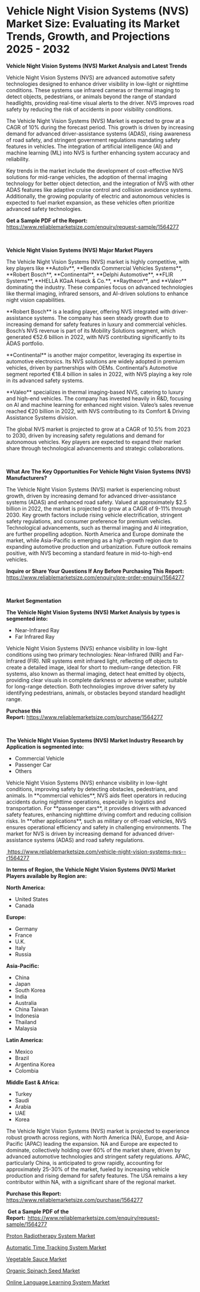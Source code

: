 <p><h1>Vehicle Night Vision Systems (NVS) Market Size: Evaluating its Market Trends, Growth, and Projections 2025 - 2032</h1></p><p><strong>Vehicle Night Vision Systems (NVS) Market Analysis and Latest Trends</strong></p>
<p><p>Vehicle Night Vision Systems (NVS) are advanced automotive safety technologies designed to enhance driver visibility in low-light or nighttime conditions. These systems use infrared cameras or thermal imaging to detect objects, pedestrians, or animals beyond the range of standard headlights, providing real-time visual alerts to the driver. NVS improves road safety by reducing the risk of accidents in poor visibility conditions.</p><p>The Vehicle Night Vision Systems (NVS) Market is expected to grow at a CAGR of 10% during the forecast period. This growth is driven by increasing demand for advanced driver-assistance systems (ADAS), rising awareness of road safety, and stringent government regulations mandating safety features in vehicles. The integration of artificial intelligence (AI) and machine learning (ML) into NVS is further enhancing system accuracy and reliability.</p><p>Key trends in the market include the development of cost-effective NVS solutions for mid-range vehicles, the adoption of thermal imaging technology for better object detection, and the integration of NVS with other ADAS features like adaptive cruise control and collision avoidance systems. Additionally, the growing popularity of electric and autonomous vehicles is expected to fuel market expansion, as these vehicles often prioritize advanced safety technologies.</p></p>
<p><strong>Get a Sample PDF of the Report:&nbsp;</strong> <a href="https://www.reliablemarketsize.com/enquiry/request-sample/1564277?utm_campaign=1991&utm_medium=2&utm_source=Github&utm_content=ia&utm_term=23012025&utm_id=vehicle-night-vision-systems-nvs">https://www.reliablemarketsize.com/enquiry/request-sample/1564277</a></p>
<p>&nbsp;</p>
<p><strong>Vehicle Night Vision Systems (NVS) Major Market Players</strong></p>
<p><p>The Vehicle Night Vision Systems (NVS) market is highly competitive, with key players like **Autoliv**, **Bendix Commercial Vehicles Systems**, **Robert Bosch**, **Continental**, **Delphi Automotive**, **FLIR Systems**, **HELLA KGaA Hueck & Co.**, **Raytheon**, and **Valeo** dominating the industry. These companies focus on advanced technologies like thermal imaging, infrared sensors, and AI-driven solutions to enhance night vision capabilities.</p><p>**Robert Bosch** is a leading player, offering NVS integrated with driver-assistance systems. The company has seen steady growth due to increasing demand for safety features in luxury and commercial vehicles. Bosch’s NVS revenue is part of its Mobility Solutions segment, which generated €52.6 billion in 2022, with NVS contributing significantly to its ADAS portfolio.</p><p>**Continental** is another major competitor, leveraging its expertise in automotive electronics. Its NVS solutions are widely adopted in premium vehicles, driven by partnerships with OEMs. Continental’s Automotive segment reported €18.4 billion in sales in 2022, with NVS playing a key role in its advanced safety systems.</p><p>**Valeo** specializes in thermal imaging-based NVS, catering to luxury and high-end vehicles. The company has invested heavily in R&D, focusing on AI and machine learning for enhanced night vision. Valeo’s sales revenue reached €20 billion in 2022, with NVS contributing to its Comfort & Driving Assistance Systems division.</p><p>The global NVS market is projected to grow at a CAGR of 10.5% from 2023 to 2030, driven by increasing safety regulations and demand for autonomous vehicles. Key players are expected to expand their market share through technological advancements and strategic collaborations.</p></p>
<p>&nbsp;</p>
<p><strong>What Are The Key Opportunities For Vehicle Night Vision Systems (NVS) Manufacturers?</strong></p>
<p><p>The Vehicle Night Vision Systems (NVS) market is experiencing robust growth, driven by increasing demand for advanced driver-assistance systems (ADAS) and enhanced road safety. Valued at approximately $2.5 billion in 2022, the market is projected to grow at a CAGR of 9-11% through 2030. Key growth factors include rising vehicle electrification, stringent safety regulations, and consumer preference for premium vehicles. Technological advancements, such as thermal imaging and AI integration, are further propelling adoption. North America and Europe dominate the market, while Asia-Pacific is emerging as a high-growth region due to expanding automotive production and urbanization. Future outlook remains positive, with NVS becoming a standard feature in mid-to-high-end vehicles.</p></p>
<p><strong>Inquire or Share Your Questions If Any Before Purchasing This Report:</strong> <a href="https://www.reliablemarketsize.com/enquiry/pre-order-enquiry/1564277?utm_campaign=1991&utm_medium=2&utm_source=Github&utm_content=ia&utm_term=23012025&utm_id=vehicle-night-vision-systems-nvs">https://www.reliablemarketsize.com/enquiry/pre-order-enquiry/1564277</a></p>
<p>&nbsp;</p>
<p><strong>Market Segmentation</strong></p>
<p><strong>The Vehicle Night Vision Systems (NVS) Market Analysis by types is segmented into:</strong></p>
<p><ul><li>Near-Infrared Ray</li><li>Far Infrared Ray</li></ul></p>
<p><p>Vehicle Night Vision Systems (NVS) enhance visibility in low-light conditions using two primary technologies: Near-Infrared (NIR) and Far-Infrared (FIR). NIR systems emit infrared light, reflecting off objects to create a detailed image, ideal for short to medium-range detection. FIR systems, also known as thermal imaging, detect heat emitted by objects, providing clear visuals in complete darkness or adverse weather, suitable for long-range detection. Both technologies improve driver safety by identifying pedestrians, animals, or obstacles beyond standard headlight range.</p></p>
<p><strong>Purchase this Report:&nbsp;</strong><a href="https://www.reliablemarketsize.com/purchase/1564277?utm_campaign=1991&utm_medium=2&utm_source=Github&utm_content=ia&utm_term=23012025&utm_id=vehicle-night-vision-systems-nvs">https://www.reliablemarketsize.com/purchase/1564277</a></p>
<p>&nbsp;</p>
<p><strong>The Vehicle Night Vision Systems (NVS) Market Industry Research by Application is segmented into:</strong></p>
<p><ul><li>Commercial Vehicle</li><li>Passenger Car</li><li>Others</li></ul></p>
<p><p>Vehicle Night Vision Systems (NVS) enhance visibility in low-light conditions, improving safety by detecting obstacles, pedestrians, and animals. In **commercial vehicles**, NVS aids fleet operators in reducing accidents during nighttime operations, especially in logistics and transportation. For **passenger cars**, it provides drivers with advanced safety features, enhancing nighttime driving comfort and reducing collision risks. In **other applications**, such as military or off-road vehicles, NVS ensures operational efficiency and safety in challenging environments. The market for NVS is driven by increasing demand for advanced driver-assistance systems (ADAS) and road safety regulations.</p></p>
<p><a href="https://www.reliablemarketsize.com/vehicle-night-vision-systems-nvs--r1564277?utm_campaign=1991&utm_medium=2&utm_source=Github&utm_content=ia&utm_term=23012025&utm_id=vehicle-night-vision-systems-nvs">&nbsp;https://www.reliablemarketsize.com/vehicle-night-vision-systems-nvs--r1564277</a></p>
<p><strong>In terms of Region, the Vehicle Night Vision Systems (NVS) Market Players available by Region are:</strong></p>
<p>
    <p> <strong> North America: </strong>
        <ul>
            <li>United States</li>
            <li>Canada</li>
        </ul>
        </p> 
    <p> <strong> Europe: </strong>
        <ul>
            <li>Germany</li>
            <li>France</li>
            <li>U.K.</li>
            <li>Italy</li>
            <li>Russia</li>
        </ul>
        </p> 
    <p> <strong> Asia-Pacific: </strong>
        <ul>
            <li>China</li>
            <li>Japan</li>
            <li>South Korea</li>
            <li>India</li>
            <li>Australia</li>
            <li>China Taiwan</li>
            <li>Indonesia</li>
            <li>Thailand</li>
            <li>Malaysia</li>
        </ul>
        </p> 
    <p> <strong> Latin America: </strong>
        <ul>
            <li>Mexico</li>
            <li>Brazil</li>
            <li>Argentina Korea</li>
            <li>Colombia</li>
        </ul>
        </p> 
    <p> <strong> Middle East & Africa: </strong>
        <ul>
            <li>Turkey</li>
            <li>Saudi</li>
            <li>Arabia</li>
            <li>UAE</li>
            <li>Korea</li>
        </ul>
    </p>
    </p>
<p><p>The Vehicle Night Vision Systems (NVS) market is projected to experience robust growth across regions, with North America (NA), Europe, and Asia-Pacific (APAC) leading the expansion. NA and Europe are expected to dominate, collectively holding over 60% of the market share, driven by advanced automotive technologies and stringent safety regulations. APAC, particularly China, is anticipated to grow rapidly, accounting for approximately 25-30% of the market, fueled by increasing vehicle production and rising demand for safety features. The USA remains a key contributor within NA, with a significant share of the regional market.</p></p>
<p><strong>Purchase this Report: </strong><a href="https://www.reliablemarketsize.com/purchase/1564277?utm_campaign=1991&utm_medium=2&utm_source=Github&utm_content=ia&utm_term=23012025&utm_id=vehicle-night-vision-systems-nvs">https://www.reliablemarketsize.com/purchase/1564277</a></p>
<p>&nbsp;<strong>Get a Sample PDF of the Report:&nbsp;&nbsp;</strong><a href="https://www.reliablemarketsize.com/enquiry/request-sample/1564277?utm_campaign=1991&utm_medium=2&utm_source=Github&utm_content=ia&utm_term=23012025&utm_id=vehicle-night-vision-systems-nvs">https://www.reliablemarketsize.com/enquiry/request-sample/1564277</a></p>
<p><strong></strong></p>
<p><p><a href="https://www.linkedin.com/pulse/global-proton-radiotherapy-system-market-comprehensive-3zlne?utm_campaign=1991&utm_medium=2&utm_source=Github&utm_content=ia&utm_term=23012025&utm_id=vehicle-night-vision-systems-nvs">Proton Radiotherapy System Market</a></p><p><a href="https://www.linkedin.com/pulse/comprehensive-overview-automatic-time-tracking-system-market-bk6oc?utm_campaign=1991&utm_medium=2&utm_source=Github&utm_content=ia&utm_term=23012025&utm_id=vehicle-night-vision-systems-nvs">Automatic Time Tracking System Market</a></p><p><a href="https://www.linkedin.com/pulse/comprehensive-vegetable-sauce-market-report-2025-2032-9-wqi0e?utm_campaign=1991&utm_medium=2&utm_source=Github&utm_content=ia&utm_term=23012025&utm_id=vehicle-night-vision-systems-nvs">Vegetable Sauce Market</a></p><p><a href="https://www.linkedin.com/pulse/market-demand-revenue-organic-spinach-seed-industry-from-b53te?utm_campaign=1991&utm_medium=2&utm_source=Github&utm_content=ia&utm_term=23012025&utm_id=vehicle-night-vision-systems-nvs">Organic Spinach Seed Market</a></p><p><a href="https://www.linkedin.com/pulse/decoding-online-language-learning-system-market-dynamics-gypvc?utm_campaign=1991&utm_medium=2&utm_source=Github&utm_content=ia&utm_term=23012025&utm_id=vehicle-night-vision-systems-nvs">Online Language Learning System Market</a></p></p>